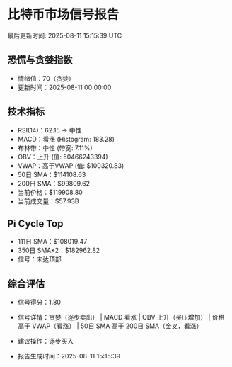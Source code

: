 # 比特币市场信号报告

最后更新时间: 2025-08-11 15:15:39 UTC

## 恐慌与贪婪指数
- 情绪值：70（贪婪）
- 更新时间：2025-08-11 00:00:00

## 技术指标
- RSI(14)：62.15 → 中性
- MACD：看涨 (Histogram: 183.28)
- 布林带：中性 (带宽: 7.11%)
- OBV：上升 (值: 50466243394)
- VWAP：高于VWAP (值: $100320.83)
- 50日 SMA：$114108.63
- 200日 SMA：$99809.62
- 当前价格：$119908.80
- 当前成交量：$57.93B

## Pi Cycle Top
- 111日 SMA：$108019.47
- 350日 SMA×2：$182962.82
- 信号：未达顶部

## 综合评估
- 信号得分：1.80
- 信号详情：贪婪（逐步卖出） | MACD 看涨 | OBV 上升（买压增加） | 价格高于 VWAP（看涨） | 50日 SMA 高于 200日 SMA（金叉，看涨）
- 建议操作：逐步买入

- 报告生成时间：2025-08-11 15:15:39